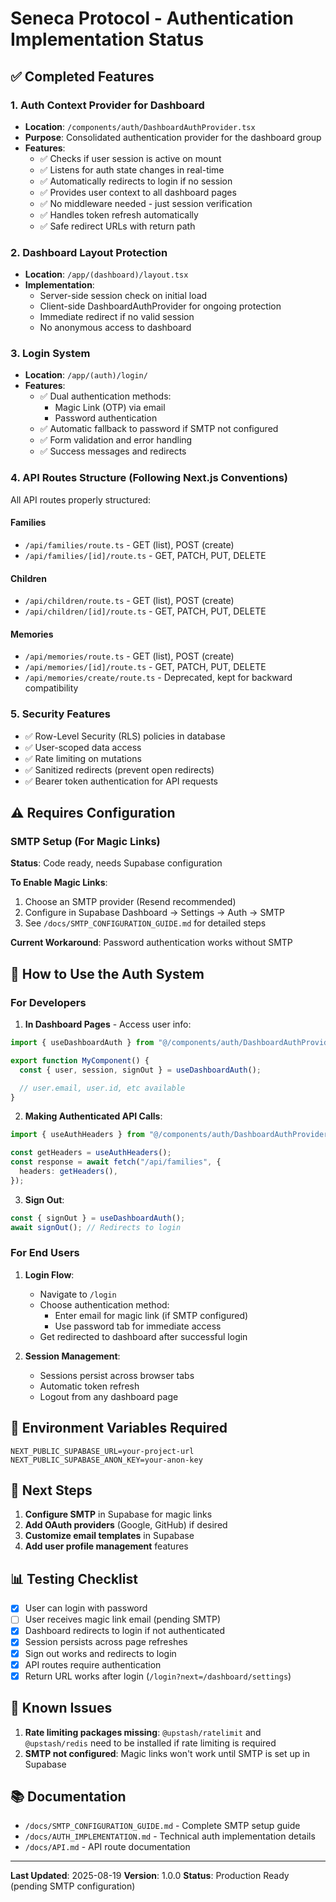 # Seneca Protocol - Authentication Implementation Status

## ✅ Completed Features

### 1. Auth Context Provider for Dashboard

- **Location**: `/components/auth/DashboardAuthProvider.tsx`
- **Purpose**: Consolidated authentication provider for the dashboard group
- **Features**:
  - ✅ Checks if user session is active on mount
  - ✅ Listens for auth state changes in real-time
  - ✅ Automatically redirects to login if no session
  - ✅ Provides user context to all dashboard pages
  - ✅ No middleware needed - just session verification
  - ✅ Handles token refresh automatically
  - ✅ Safe redirect URLs with return path

### 2. Dashboard Layout Protection

- **Location**: `/app/(dashboard)/layout.tsx`
- **Implementation**:
  - Server-side session check on initial load
  - Client-side DashboardAuthProvider for ongoing protection
  - Immediate redirect if no valid session
  - No anonymous access to dashboard

### 3. Login System

- **Location**: `/app/(auth)/login/`
- **Features**:
  - ✅ Dual authentication methods:
    - Magic Link (OTP) via email
    - Password authentication
  - ✅ Automatic fallback to password if SMTP not configured
  - ✅ Form validation and error handling
  - ✅ Success messages and redirects

### 4. API Routes Structure (Following Next.js Conventions)

All API routes properly structured:

#### Families

- `/api/families/route.ts` - GET (list), POST (create)
- `/api/families/[id]/route.ts` - GET, PATCH, PUT, DELETE

#### Children

- `/api/children/route.ts` - GET (list), POST (create)
- `/api/children/[id]/route.ts` - GET, PATCH, PUT, DELETE

#### Memories

- `/api/memories/route.ts` - GET (list), POST (create)
- `/api/memories/[id]/route.ts` - GET, PATCH, PUT, DELETE
- `/api/memories/create/route.ts` - Deprecated, kept for backward compatibility

### 5. Security Features

- ✅ Row-Level Security (RLS) policies in database
- ✅ User-scoped data access
- ✅ Rate limiting on mutations
- ✅ Sanitized redirects (prevent open redirects)
- ✅ Bearer token authentication for API requests

## ⚠️ Requires Configuration

### SMTP Setup (For Magic Links)

**Status**: Code ready, needs Supabase configuration

**To Enable Magic Links**:

1. Choose an SMTP provider (Resend recommended)
2. Configure in Supabase Dashboard → Settings → Auth → SMTP
3. See `/docs/SMTP_CONFIGURATION_GUIDE.md` for detailed steps

**Current Workaround**: Password authentication works without SMTP

## 📝 How to Use the Auth System

### For Developers

1. **In Dashboard Pages** - Access user info:

```typescript
import { useDashboardAuth } from "@/components/auth/DashboardAuthProvider";

export function MyComponent() {
  const { user, session, signOut } = useDashboardAuth();

  // user.email, user.id, etc available
}
```

2. **Making Authenticated API Calls**:

```typescript
import { useAuthHeaders } from "@/components/auth/DashboardAuthProvider";

const getHeaders = useAuthHeaders();
const response = await fetch("/api/families", {
  headers: getHeaders(),
});
```

3. **Sign Out**:

```typescript
const { signOut } = useDashboardAuth();
await signOut(); // Redirects to login
```

### For End Users

1. **Login Flow**:
   - Navigate to `/login`
   - Choose authentication method:
     - Enter email for magic link (if SMTP configured)
     - Use password tab for immediate access
   - Get redirected to dashboard after successful login

2. **Session Management**:
   - Sessions persist across browser tabs
   - Automatic token refresh
   - Logout from any dashboard page

## 🔧 Environment Variables Required

```env
NEXT_PUBLIC_SUPABASE_URL=your-project-url
NEXT_PUBLIC_SUPABASE_ANON_KEY=your-anon-key
```

## 🚀 Next Steps

1. **Configure SMTP** in Supabase for magic links
2. **Add OAuth providers** (Google, GitHub) if desired
3. **Customize email templates** in Supabase
4. **Add user profile management** features

## 📊 Testing Checklist

- [x] User can login with password
- [ ] User receives magic link email (pending SMTP)
- [x] Dashboard redirects to login if not authenticated
- [x] Session persists across page refreshes
- [x] Sign out works and redirects to login
- [x] API routes require authentication
- [x] Return URL works after login (`/login?next=/dashboard/settings`)

## 🐛 Known Issues

1. **Rate limiting packages missing**: `@upstash/ratelimit` and `@upstash/redis` need to be installed if rate limiting is required
2. **SMTP not configured**: Magic links won't work until SMTP is set up in Supabase

## 📚 Documentation

- `/docs/SMTP_CONFIGURATION_GUIDE.md` - Complete SMTP setup guide
- `/docs/AUTH_IMPLEMENTATION.md` - Technical auth implementation details
- `/docs/API.md` - API route documentation

---

**Last Updated**: 2025-08-19
**Version**: 1.0.0
**Status**: Production Ready (pending SMTP configuration)
